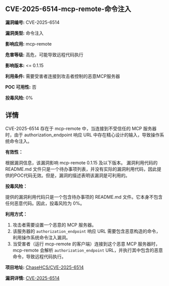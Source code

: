 ## CVE-2025-6514-mcp-remote-命令注入

**漏洞编号:** CVE-2025-6514

**漏洞类型:** 命令注入

**影响应用:** mcp-remote

**危害等级:** 高危，可能导致远程代码执行

**影响版本:** <= 0.1.15

**利用条件:** 需要受害者连接到攻击者控制的恶意MCP服务器

**POC 可用性:** 否

**投毒风险:** 0%

## 详情

CVE-2025-6514 存在于 mcp-remote 中，当连接到不受信任的 MCP 服务器时，由于 authorization_endpoint 响应 URL 中存在精心设计的输入，导致操作系统命令注入。

**有效性：**

根据漏洞信息，该漏洞影响 mcp-remote 0.1.15 及以下版本。 漏洞利用代码的 README.md 文件只是一个待办事项列表，并没有实际的漏洞利用代码，因此提供的POC代码无效。但是，漏洞的描述表明该漏洞是可利用的。

**投毒风险：**

提供的漏洞利用代码只是一个包含待办事项的 README.md 文件。它本身不包含任何恶意代码。因此，投毒风险为 0%。

**利用方式：**

1.  攻击者需要设置一个恶意的 MCP 服务器。
2.  该服务器的 `authorization_endpoint` 响应 URL 需要包含恶意构造的命令，利用操作系统命令注入漏洞。
3.  当受害者（运行 mcp-remote 的客户端）连接到这个恶意 MCP 服务器时，mcp-remote 会解析 `authorization_endpoint` URL，并执行其中包含的恶意命令，导致远程代码执行。

**项目地址:** [ChaseHCS/CVE-2025-6514](https://github.com/ChaseHCS/CVE-2025-6514)

**漏洞详情:** [CVE-2025-6514](https://nvd.nist.gov/vuln/detail/CVE-2025-6514)